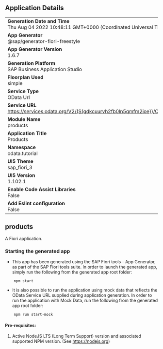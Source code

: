 ## Application Details
|               |
| ------------- |
|**Generation Date and Time**<br>Thu Aug 04 2022 10:48:11 GMT+0000 (Coordinated Universal Time)|
|**App Generator**<br>@sap/generator-fiori-freestyle|
|**App Generator Version**<br>1.6.7|
|**Generation Platform**<br>SAP Business Application Studio|
|**Floorplan Used**<br>simple|
|**Service Type**<br>OData Url|
|**Service URL**<br>https://services.odata.org/V2/(S(qdkcuurvh2fb0ln5qmfm2ioe))/OData/OData.svc/
|**Module Name**<br>products|
|**Application Title**<br>Products|
|**Namespace**<br>odata.tutorial|
|**UI5 Theme**<br>sap_fiori_3|
|**UI5 Version**<br>1.102.1|
|**Enable Code Assist Libraries**<br>False|
|**Add Eslint configuration**<br>False|

## products

A Fiori application.

### Starting the generated app

-   This app has been generated using the SAP Fiori tools - App Generator, as part of the SAP Fiori tools suite.  In order to launch the generated app, simply run the following from the generated app root folder:

```
    npm start
```

- It is also possible to run the application using mock data that reflects the OData Service URL supplied during application generation.  In order to run the application with Mock Data, run the following from the generated app root folder:

```
    npm run start-mock
```

#### Pre-requisites:

1. Active NodeJS LTS (Long Term Support) version and associated supported NPM version.  (See https://nodejs.org)



